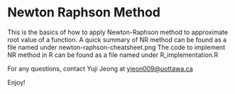 # Newton Raphson Method
This is the basics of how to apply Newton-Raphson method to approximate root value of a function.
A quick summary of NR method can be found as a file named under newton-raphson-cheatsheet.png
The code to implement NR method in R can be found as a file named under R_implementation.R

For any questions, contact Yuji Jeong at yjeon009@uottawa.ca

Enjoy!
